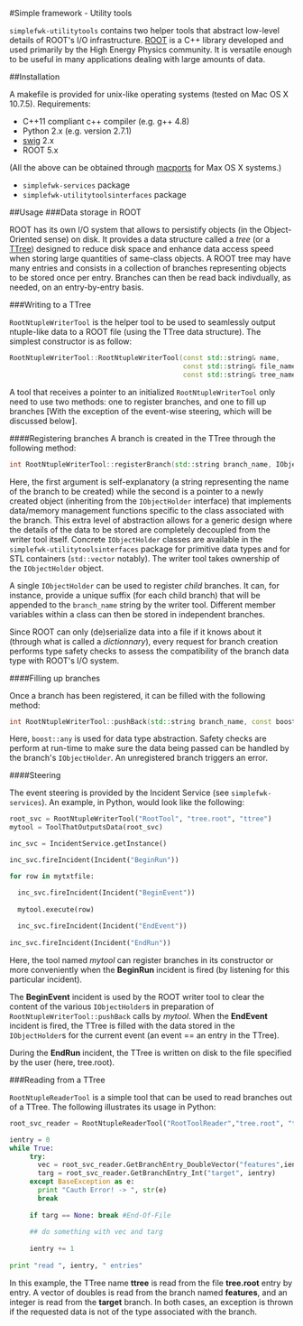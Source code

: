 #Simple framework - Utility tools

``simplefwk-utilitytools`` contains two helper tools that abstract low-level details of ROOT's I/O infrastructure. [ROOT][] is a C++ library developed and used primarily by the High Energy Physics community. It is versatile enough to be useful in many applications dealing with large amounts of data. 

##Installation

A makefile is provided for unix-like operating systems (tested on Mac OS X 10.7.5). Requirements: 
* C++11 compliant c++ compiler (e.g. g++ 4.8)
* Python 2.x (e.g. version 2.7.1)
* [swig][] 2.x 
* ROOT 5.x 

(All the above can be obtained through [macports][] for Max OS X systems.)

* ``simplefwk-services`` package
* ``simplefwk-utilitytoolsinterfaces`` package

##Usage
###Data storage in ROOT

ROOT has its own I/O system that allows to persistify objects (in the Object-Oriented sense) on disk. It provides a data structure called a _tree_ (or a [TTree][]) designed to reduce disk space and enhance data access speed when storing large quantities of same-class objects. A ROOT tree may have many entries and consists in a collection of branches representing objects to be stored once per entry. Branches can then be read back indivdually, as needed, on an entry-by-entry basis. 

###Writing to a TTree

``RootNtupleWriterTool`` is the helper tool to be used to seamlessly output ntuple-like data to a ROOT file (using the TTree data structure). 
The simplest constructor is as follow:

````c++
RootNtupleWriterTool::RootNtupleWriterTool(const std::string& name,       //name of the tool
                                           const std::string& file_name,  //ROOT file name
                                           const std::string& tree_name)  //name of TTree
````

A tool that receives a pointer to an initialized ``RootNtupleWriterTool`` only need to use two methods: one to register branches, and one to fill up branches [With the exception of the event-wise steering, which will be discussed below].

####Registering branches
A branch is created in the TTree through the following method:

````c++
int RootNtupleWriterTool::registerBranch(std::string branch_name, IObjectHolder* obj)
````

Here, the first argument is self-explanatory (a string representing the name of the branch to be created) while the second is a pointer to a newly created object (inheriting from the ``IObjectHolder`` interface) that implements data/memory management functions specific to the class associated with the branch. This extra level of abstraction allows for a generic design where the details of the data to be stored are completely decoupled from the writer tool itself. Concrete ``IObjectHolder`` classes are available in the ``simplefwk-utilitytoolsinterfaces`` package for primitive data types and for STL containers (``std::vector`` notably). The writer tool takes ownership of the ``IObjectHolder`` object.

A single ``IObjectHolder`` can be used to register _child_ branches. It can, for instance, provide a unique suffix (for each child branch) that will be appended to the ``branch_name`` string by the writer tool. Different member variables within a class can then be stored in independent branches.   

Since ROOT can only (de)serialize data into a file if it knows about it (through what is called a _dictionnary_), every request for branch creation performs type safety checks to assess the compatibility of the branch data type with ROOT's I/O system.

####Filling up branches

Once a branch has been registered, it can be filled with the following method:

````c++
int RootNtupleWriterTool::pushBack(std::string branch_name, const boost::any& data)
````

Here, ``boost::any`` is used for data type abstraction. Safety checks are perform at run-time to make sure the data being passed can be handled by the branch's ``IObjectHolder``. An unregistered branch triggers an error.

####Steering

The event steering is provided by the Incident Service (see ``simplefwk-services``). An example, in Python, would look like the following:

````python
root_svc = RootNtupleWriterTool("RootTool", "tree.root", "ttree")
mytool = ToolThatOutputsData(root_svc)

inc_svc = IncidentService.getInstance()

inc_svc.fireIncident(Incident("BeginRun"))

for row in mytxtfile:

  inc_svc.fireIncident(Incident("BeginEvent"))
  
  mytool.execute(row)
  
  inc_svc.fireIncident(Incident("EndEvent"))
  
inc_svc.fireIncident(Incident("EndRun"))  
````

Here, the tool named _mytool_ can register branches in its constructor or more conveniently when the **BeginRun** incident is fired (by listening for this particular incident). 

The **BeginEvent** incident is used by the ROOT writer tool to clear the content of the various ``IObjectHolder``s in preparation of ``RootNtupleWriterTool::pushBack`` calls by _mytool_. When the **EndEvent** incident is fired, the TTree is filled with the data stored in the ``IObjectHolder``s for the current event (an event == an entry in the TTree).

During the **EndRun** incident, the TTree is written on disk to the file specified by the user (here, tree.root). 

###Reading from a TTree

``RootNtupleReaderTool`` is a simple tool that can be used to read branches out of a TTree. The following illustrates its usage in Python:

````python
root_svc_reader = RootNtupleReaderTool("RootToolReader","tree.root", "ttree")

ientry = 0
while True:
     try: 
       vec = root_svc_reader.GetBranchEntry_DoubleVector("features",ientry)
       targ = root_svc_reader.GetBranchEntry_Int("target", ientry)
     except BaseException as e:
       print "Cauth Error! -> ", str(e)
       break
       
     if targ == None: break #End-Of-File
     
     ## do something with vec and targ
     
     ientry += 1
     
print "read ", ientry, " entries"     
`````

In this example, the TTree name **ttree** is read from the file **tree.root** entry by entry. A vector of doubles is read from the branch named **features**, and an integer is read from the **target** branch. In both cases, an exception is thrown if the requested data is not of the type associated with the branch.

[ROOT]: http://root.cern.ch
[TTree]: http://root.cern.ch/root/html/TTree.html
[swig]: http://swig.org
[macports]: http://www.macports.org/

